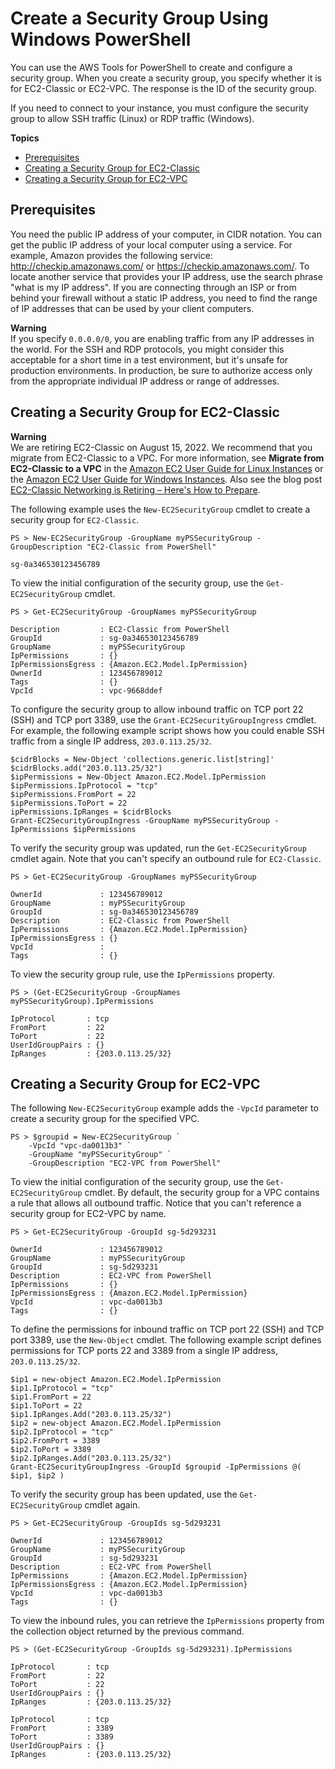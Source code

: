 # Create a Security Group Using Windows PowerShell<a name="pstools-ec2-sg"></a>

You can use the AWS Tools for PowerShell to create and configure a security group\. When you create a security group, you specify whether it is for EC2\-Classic or EC2\-VPC\. The response is the ID of the security group\.

If you need to connect to your instance, you must configure the security group to allow SSH traffic \(Linux\) or RDP traffic \(Windows\)\.

**Topics**
+ [Prerequisites](#sg-prerequisites)
+ [Creating a Security Group for EC2\-Classic](#get-ec2securitygroup)
+ [Creating a Security Group for EC2\-VPC](#new-ec2securitygroup-vpc)

## Prerequisites<a name="sg-prerequisites"></a>

You need the public IP address of your computer, in CIDR notation\. You can get the public IP address of your local computer using a service\. For example, Amazon provides the following service: [http://checkip\.amazonaws\.com/](http://checkip.amazonaws.com/) or [https://checkip\.amazonaws\.com/](https://checkip.amazonaws.com/)\. To locate another service that provides your IP address, use the search phrase "what is my IP address"\. If you are connecting through an ISP or from behind your firewall without a static IP address, you need to find the range of IP addresses that can be used by your client computers\.

**Warning**  
If you specify `0.0.0.0/0`, you are enabling traffic from any IP addresses in the world\. For the SSH and RDP protocols, you might consider this acceptable for a short time in a test environment, but it's unsafe for production environments\. In production, be sure to authorize access only from the appropriate individual IP address or range of addresses\.

## Creating a Security Group for EC2\-Classic<a name="get-ec2securitygroup"></a>

**Warning**  
We are retiring EC2\-Classic on August 15, 2022\. We recommend that you migrate from EC2\-Classic to a VPC\. For more information, see **Migrate from EC2\-Classic to a VPC** in the [Amazon EC2 User Guide for Linux Instances](https://docs.aws.amazon.com/AWSEC2/latest/UserGuide/vpc-migrate.html) or the [Amazon EC2 User Guide for Windows Instances](https://docs.aws.amazon.com/AWSEC2/latest/WindowsGuide/vpc-migrate.html)\. Also see the blog post [EC2\-Classic Networking is Retiring – Here's How to Prepare](http://aws.amazon.com/blogs/aws/ec2-classic-is-retiring-heres-how-to-prepare/)\.

The following example uses the `New-EC2SecurityGroup` cmdlet to create a security group for `EC2-Classic`\.

```
PS > New-EC2SecurityGroup -GroupName myPSSecurityGroup -GroupDescription "EC2-Classic from PowerShell"

sg-0a346530123456789
```

To view the initial configuration of the security group, use the `Get-EC2SecurityGroup` cmdlet\.

```
PS > Get-EC2SecurityGroup -GroupNames myPSSecurityGroup

Description         : EC2-Classic from PowerShell
GroupId             : sg-0a346530123456789
GroupName           : myPSSecurityGroup
IpPermissions       : {}
IpPermissionsEgress : {Amazon.EC2.Model.IpPermission}
OwnerId             : 123456789012
Tags                : {}
VpcId               : vpc-9668ddef
```

To configure the security group to allow inbound traffic on TCP port 22 \(SSH\) and TCP port 3389, use the `Grant-EC2SecurityGroupIngress` cmdlet\. For example, the following example script shows how you could enable SSH traffic from a single IP address, `203.0.113.25/32`\.

```
$cidrBlocks = New-Object 'collections.generic.list[string]'
$cidrBlocks.add("203.0.113.25/32")
$ipPermissions = New-Object Amazon.EC2.Model.IpPermission
$ipPermissions.IpProtocol = "tcp"
$ipPermissions.FromPort = 22
$ipPermissions.ToPort = 22
ipPermissions.IpRanges = $cidrBlocks
Grant-EC2SecurityGroupIngress -GroupName myPSSecurityGroup -IpPermissions $ipPermissions
```

To verify the security group was updated, run the `Get-EC2SecurityGroup` cmdlet again\. Note that you can't specify an outbound rule for `EC2-Classic`\.

```
PS > Get-EC2SecurityGroup -GroupNames myPSSecurityGroup

OwnerId             : 123456789012
GroupName           : myPSSecurityGroup
GroupId             : sg-0a346530123456789
Description         : EC2-Classic from PowerShell
IpPermissions       : {Amazon.EC2.Model.IpPermission}
IpPermissionsEgress : {}
VpcId               :
Tags                : {}
```

To view the security group rule, use the `IpPermissions` property\.

```
PS > (Get-EC2SecurityGroup -GroupNames myPSSecurityGroup).IpPermissions

IpProtocol       : tcp
FromPort         : 22
ToPort           : 22
UserIdGroupPairs : {}
IpRanges         : {203.0.113.25/32}
```

## Creating a Security Group for EC2\-VPC<a name="new-ec2securitygroup-vpc"></a>

The following `New-EC2SecurityGroup` example adds the `-VpcId` parameter to create a security group for the specified VPC\.

```
PS > $groupid = New-EC2SecurityGroup `
    -VpcId "vpc-da0013b3" `
    -GroupName "myPSSecurityGroup" `
    -GroupDescription "EC2-VPC from PowerShell"
```

To view the initial configuration of the security group, use the `Get-EC2SecurityGroup` cmdlet\. By default, the security group for a VPC contains a rule that allows all outbound traffic\. Notice that you can't reference a security group for EC2\-VPC by name\.

```
PS > Get-EC2SecurityGroup -GroupId sg-5d293231

OwnerId             : 123456789012
GroupName           : myPSSecurityGroup
GroupId             : sg-5d293231
Description         : EC2-VPC from PowerShell
IpPermissions       : {}
IpPermissionsEgress : {Amazon.EC2.Model.IpPermission}
VpcId               : vpc-da0013b3
Tags                : {}
```

To define the permissions for inbound traffic on TCP port 22 \(SSH\) and TCP port 3389, use the `New-Object` cmdlet\. The following example script defines permissions for TCP ports 22 and 3389 from a single IP address, `203.0.113.25/32`\.

```
$ip1 = new-object Amazon.EC2.Model.IpPermission 
$ip1.IpProtocol = "tcp" 
$ip1.FromPort = 22 
$ip1.ToPort = 22 
$ip1.IpRanges.Add("203.0.113.25/32") 
$ip2 = new-object Amazon.EC2.Model.IpPermission 
$ip2.IpProtocol = "tcp" 
$ip2.FromPort = 3389 
$ip2.ToPort = 3389 
$ip2.IpRanges.Add("203.0.113.25/32") 
Grant-EC2SecurityGroupIngress -GroupId $groupid -IpPermissions @( $ip1, $ip2 )
```

To verify the security group has been updated, use the `Get-EC2SecurityGroup` cmdlet again\.

```
PS > Get-EC2SecurityGroup -GroupIds sg-5d293231

OwnerId             : 123456789012
GroupName           : myPSSecurityGroup
GroupId             : sg-5d293231
Description         : EC2-VPC from PowerShell
IpPermissions       : {Amazon.EC2.Model.IpPermission}
IpPermissionsEgress : {Amazon.EC2.Model.IpPermission}
VpcId               : vpc-da0013b3
Tags                : {}
```

To view the inbound rules, you can retrieve the `IpPermissions` property from the collection object returned by the previous command\.

```
PS > (Get-EC2SecurityGroup -GroupIds sg-5d293231).IpPermissions

IpProtocol       : tcp
FromPort         : 22
ToPort           : 22
UserIdGroupPairs : {}
IpRanges         : {203.0.113.25/32}

IpProtocol       : tcp
FromPort         : 3389
ToPort           : 3389
UserIdGroupPairs : {}
IpRanges         : {203.0.113.25/32}
```